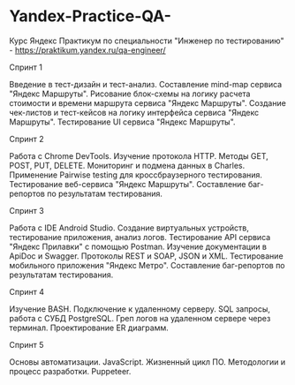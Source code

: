 # Yandex-Practice-QA-

Курс Яндекс Практикум по специальности "Инженер по тестированию" - https://praktikum.yandex.ru/qa-engineer/


Спринт 1

Введение в тест-дизайн и тест-анализ. Составление mind-map сервиса "Яндекс Маршруты". Рисование блок-схемы на логику расчета стоимости и времени маршрута сервиса "Яндекс Маршруты". Создание чек-листов и тест-кейсов на логику интерфейса сервиса "Яндекс Маршруты". Тестирование UI сервиса "Яндекс Маршруты".

Спринт 2

Работа с Chrome DevTools. Изучение протокола HTTP. Методы GET, POST, PUT, DELETE. Мониторинг и подмена данных в Charles. Применение Pairwise testing для кроссбраузерного тестирования. Тестирование веб-сервиса "Яндекс Маршруты". Составление баг-репортов по результатам тестирования.

Спринт 3

Работа с IDE Android Studio. Создание виртуальных устройств, тестирование приложения, анализ логов. Тестирование API сервиса "Яндекс Прилавки" с помощью Postman. Изучение документации в ApiDoc и Swagger. Протоколы REST и SOAP, JSON и XML. Тестирование мобильного приложения "Яндекс Метро". Составление баг-репортов по результатам тестирования.

Спринт 4

Изучение BASH. Подключение к удаленному серверу. SQL запросы, работа с СУБД PostgreSQL. Греп логов на удаленном сервере через терминал. Проектирование ER диаграмм.

Спринт 5

Основы автоматизации. JavaScript. Жизненный цикл ПО. Методологии и процесс разработки. Puppeteer.
